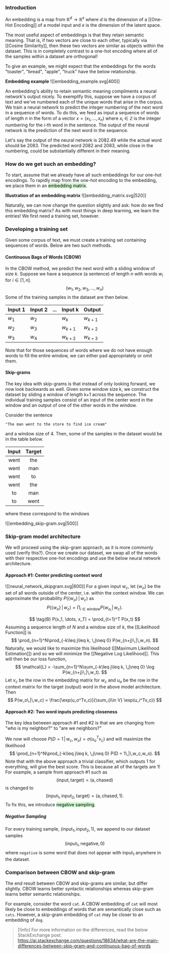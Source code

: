 ### Introduction
An embedding is a map from $\mathbb{R}^d \to \mathbb{R}^e$ where $d$ is the dimension of a [[One-Hot Encoding]] of a model input and $e$ is the dimension of the latent space. 

The most useful aspect of embeddings is that they retain semantic meaning. That is, if two vectors are close to each other, typically via [[Cosine Similarity]], then these two vectors are similar as objects within the dataset. This is in completely contrast to a one-hot encoding where all of the samples within a dataset are orthogonal!

To give an example, we might expect that the embeddings for the words "toaster", "bread", "apple", "truck" have the below relationship.

**Embedding example**
![[embedding_example.svg|400]]

An embedding's ability to retain semantic meaning compliments a neural network's output nicely. To exemplify this, suppose we have a corpus of text and we've numbered each of the unique words that arise in the corpus. We train a neural network to predict the integer numbering of the next word in a sequence of words. To do this, we feed as input a sequence of words of length $n$ in the form of a vector $x = (x_1,\dots, x_n)$ where $x_i\in \mathbb{Z}$ is the integer numbering for the $i$-th word in the sentence. The output of the neural network is the prediction of the next word in the sequence. 

Let's say the output of the neural network is 2082.49 while the actual word should be 2083. The predicted word 2082 and 2083, while close in the numbering, could be substantially different in their meaning. 

### How do we get such an embedding?
To start, assume that we already have all such embeddings for our one-hot encodings. To rapidly map from the one-hot encoding to the embedding, we place them in an <mark style="background: #BBFABBA6;">embedding matrix</mark>. 

**Illustration of an embedding matrix**
![[embedding_matrix.svg|520]]

Naturally, we can now change the question slightly and ask: how do we find this embedding matrix? As with most things in deep learning, we learn the entries! We first need a training set, however. 
### Developing a training set
Given some corpus of text, we must create a training set containing sequences of words. Below are two such methods.
#### Continuous Bags of Words (CBOW)
In the CBOW method, we predict the next word with a sliding window of size $k$. Suppose we have a sequence (a sentence) of length $n$ with words $w_i$ for $i\in [1,n]$. 
$$
(w_1, w_2, w_3, ..., w_n)
$$
Some of the training samples in the dataset are then below.

| Input 1 | Input 2 | ... | Input k   | Output    |
| ------- | ------- | --- | --------- | --------- |
| $w_1$   | $w_2$   |     | $w_k$     | $w_{k+1}$ |
| $w_2$   | $w_3$   |     | $w_{k+1}$ | $w_{k+2}$ |
| $w_3$   | $w_4$   |     | $w_{k+2}$ | $w_{k+3}$ |
Note that for those sequences of words where we do not have enough words to fill the entire window, we can either pad appropriately or omit them. 
#### Skip-grams
The key idea with skip-grams is that instead of only looking forward, we now look backwards as well. Given some window size k, we construct the dataset by sliding a window of length k+1 across the sequence. The individual training samples consist of an input of the center word in the window and an output of one of the other words in the window. 

Consider the sentence

`"The man went to the store to find ice cream"`

and a window size of 4. Then, some of the samples in the dataset would be in the table below.

| Input | Target |
| :---: | :----: |
| went  |  the   |
| went  |  man   |
| went  |   to   |
| went  |  the   |
|  to   |  man   |
|  to   |  went  |
where these correspond to the windows

![[embedding_skip-gram.svg|500]]

### Skip-gram model architecture 
We will proceed using the skip-gram approach, as it is more commonly used (verify this?). Once we create our dataset, we swap all of the words with their respective one-hot encodings and use the below neural network architecture. 

#### Approach #1: Center predicting context word

![[neural_network_skipgram.svg|600]]
For a given input $w_c$, let $\{w_o\}$ be the set of all words outside of the center, i.e. within the context window. We can approximate the probability $P(\{w_o\} \,|\, w_c)$ as 
$$
P(\{w_o\} \,|\, w_c) = \prod_{i\in\mathrm{window}} P(w_{o_i}\,|\,w_c)
.$$

$$
\tag{B}
P(x_1, \dots, x_T) = \prod_{t=1}^T P(x_t)
$$
Assuming a sequence length of $N$ and a window size of $k$, the [[Likelihood Function]] is 
$$
\prod_{n=1}^N\prod_{-k\leq j\leq k, \,j\neq 0} P(w_{n+j}\,|\,w_n).
$$
Naturally, we would like to maximize this likelihood ([[Maximum Likelihood Estimation]]) and so we will minimize the [[Negative Log Likelihood]]. This will then be our loss function, 
$$
\mathcal{L} = -\sum_{n=1}^N\sum_{-k\leq j\leq k, \,j\neq 0} \log P(w_{n+j}\,|\,w_t). 
$$
Let $v_c$ be the row in the embedding matrix for $w_c$ and $u_o$ be the row in the context matrix for the target (output) word in the above model architecture. Then 
$$
P(w_o\,|\,w_c) = \frac{\exp(u_o^Tv_c)}{\sum_{i\in V} \exp(u_i^Tv_c)}
$$
#### Approach #2: Two word inputs predicting closeness
The key idea between approach #1 and #2 is that we are changing from "who is my neighbor?" to "are we neighbors?"

We now will choose $P(D = 1\,|\,w_c,w_o) = \sigma(u_o^Tv_c)$ and will maximize the likelihood
$$
\prod_{n=1}^N\prod_{-k\leq j\leq k, \,j\neq 0} P(D = 1\,|\,w_c,w_o).
$$
Note that with the above approach a trivial classifier, which outputs 1 for everything, will give the best score. This is because all of the targets are 1! For example, a sample from approach #1 such as 
$$(\mathrm{input}, \mathrm{target}) = (\text{a}, \text{chased})$$ is changed to 
$$(\mathrm{input}_1, \mathrm{input}_2, \mathrm{target}) = (\text{a}, \text{chased}, 1).$$ To fix this, we introduce <mark style="background: #BBFABBA6;">negative sampling</mark>. 
##### Negative Sampling 
For every training sample, $(\mathrm{input}_1, \mathrm{input}_2, 1)$, we append to our dataset samples 
$$
(\text{input}_1, \text{negative}, 0)
$$
where `negative` is some word that does not appear with $\text{input}_1$ anywhere in the dataset. 
### Comparison between CBOW and skip-gram
The end result between CBOW and skip-grams are similar, but differ slightly. CBOW learns better syntactic relationships whereas skip-gram learns better semantic relationships. 

For example, consider the word `cat`. A CBOW embedding of `cat` will most likely be close to embeddings of words that are semantically close such as `cats`. However, a skip-gram embedding of `cat` may be closer to an embedding of `dog`. 

> [!info] 
> For more information on the differences, read the below StackExchange post. 
> https://ai.stackexchange.com/questions/18634/what-are-the-main-differences-between-skip-gram-and-continuous-bag-of-words


